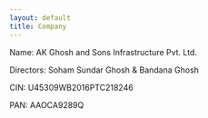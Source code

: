 ```yaml
---
layout: default
title: Company
---
```


Name: AK Ghosh and Sons Infrastructure Pvt. Ltd.

Directors: Soham Sundar Ghosh & Bandana Ghosh

CIN: U45309WB2016PTC218246

PAN: AAOCA9289Q



